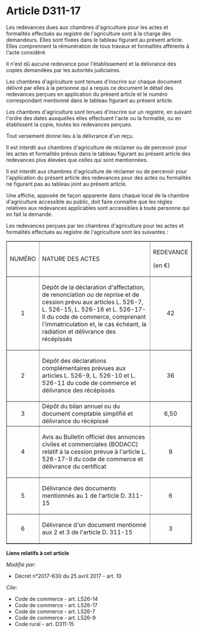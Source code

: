 # Article D311-17

Les redevances dues aux chambres d'agriculture pour les actes et formalités effectués au registre de l'agriculture sont à la
charge des demandeurs. Elles sont fixées dans le tableau figurant au présent article. Elles comprennent la rémunération de
tous travaux et formalités afférents à l'acte considéré.

Il n'est dû aucune redevance pour l'établissement et la délivrance des copies demandées par les autorités judiciaires.

Les chambres d'agriculture sont tenues d'inscrire sur chaque document délivré par elles à la personne qui a requis ce
document le détail des redevances perçues en application du présent article et le numéro correspondant mentionné dans le
tableau figurant au présent article.

Les chambres d'agriculture sont tenues d'inscrire sur un registre, en suivant l'ordre des dates auxquelles elles effectuent
l'acte ou la formalité, ou en établissent la copie, toutes les redevances perçues.

Tout versement donne lieu à la délivrance d'un reçu.

Il est interdit aux chambres d'agriculture de réclamer ou de percevoir pour les actes et formalités prévus dans le tableau
figurant au présent article des redevances plus élevées que celles qui sont mentionnées.

Il est interdit aux chambres d'agriculture de réclamer ou de percevoir pour l'application du présent article des redevances
pour des actes ou formalités ne figurant pas au tableau joint au présent article.

Une affiche, apposée de façon apparente dans chaque local de la chambre d'agriculture accessible au public, doit faire
connaître que les règles relatives aux redevances applicables sont accessibles à toute personne qui en fait la demande.

Les redevances perçues par les chambres d'agriculture pour les actes et formalités effectués au registre de l'agriculture
sont les suivantes :

<table border="1">
  <tbody>
    <tr>
      <td>

NUMÉRO

</td>
      <td>

NATURE DES ACTES

</td>
      <td colspan="2">

REDEVANCE

(en €)

</td>
    </tr>
    <tr>
      <td align="center">

1</td>
      <td>

Dépôt de la déclaration d'affectation, de renonciation ou de reprise et de cession prévu aux articles L. 526-7, L. 526-15, L.
526-16 et L. 526-17-II du code de commerce, comprenant l'immatriculation et, le cas échéant, la radiation et délivrance des
récépissés</td>
      <td align="center">

42</td>
    </tr>
    <tr>
      <td align="center">

2</td>
      <td>

Dépôt des déclarations complémentaires prévues aux articles L. 526-9, L. 526-10 et L. 526-11 du code de commerce et
délivrance des récépissés</td>
      <td align="center">

36</td>
    </tr>
    <tr>
      <td align="center">

3</td>
      <td> Dépôt du bilan annuel ou du document comptable simplifié et délivrance du récépissé</td>
      <td align="center">

6,50</td>
    </tr>
    <tr>
      <td align="center">

4</td>
      <td>

Avis au Bulletin officiel des annonces civiles et commerciales (BODACC) relatif à la cession prévue à l'article L. 526-17-II
du code de commerce et délivrance du certificat</td>
      <td align="center">

9</td>
    </tr>
    <tr>
      <td align="center">

5</td>
      <td>

Délivrance des documents mentionnés au 1 de l'article D. 311-15
</td>
      <td align="center">

6</td>
    </tr>
    <tr>
      <td align="center">

6</td>
      <td>

Délivrance d'un document mentionné aux 2 et 3 de l'article D. 311-15</td>
      <td align="center">

3</td>
    </tr>
  </tbody>
</table>

**Liens relatifs à cet article**

_Modifié par_:

  - Décret n°2017-630 du 25 avril 2017 - art. 10

_Cite_:

  - Code de commerce - art. L526-14
  - Code de commerce - art. L526-17
  - Code de commerce - art. L526-7
  - Code de commerce - art. L526-9
  - Code rural - art. D311-15
